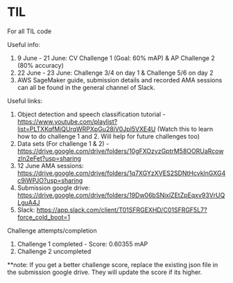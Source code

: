 # TIL
For all TIL code


Useful info:
1. 9 June - 21 June: CV Challenge 1 (Goal: 60% mAP) & AP Challenge 2 (80% accuracy)
2. 22 June - 23 June: Challenge 3/4 on day 1 & Challenge 5/6 on day 2
3. AWS SageMaker guide, submission details and recorded AMA sessions can all be found in the general channel of Slack.


Useful links:
1. Object detection and speech classification tutorial - https://www.youtube.com/playlist?list=PLTXKqfMiQUrqWRPXpGu28iV0Jpl5VXE4U
(Watch this to learn how to do challenge 1 and 2. Will help for future challenges too)
2. Data sets (For challenge 1 & 2) -  https://drive.google.com/drive/folders/10gFXOzyzGptrM58OORUaRcowzln2eFet?usp=sharing
3. 12 June AMA sessions: https://drive.google.com/drive/folders/1q7XGYzXVES2SDNtHcvklnGXG4c9iWPJO?usp=sharing
4. Submission google drive: https://drive.google.com/drive/folders/19Dw06bSNixlZEtZpEqxv93VrUQLguA4J
5. Slack: https://app.slack.com/client/T01SFRGEXHD/C01SFRGF5L7?force_cold_boot=1

Challenge attempts/completion
1. Challenge 1 completed - Score: 0.60355 mAP
2. Challenge 2 uncompleted



**note: If you get a better challenge score, replace the existing json file in the submission google drive. 
They will update the score if its higher.
